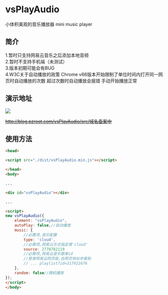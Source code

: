 # vsPlayAudio

小体积美观的音乐播放器
mini music player

## 简介
1.暂时只支持网易云音乐之后添加本地音频  
2.暂时不支持手机端（未测试）  
3.版本初期可能会有BUG  
4.W3C关于自动播放的政策 Chrome v66版本开始限制了单位时间内打开同一网页时自动播放的次数 超过次数时自动播放会报错 手动开始播放正常

## 演示地址

![](https://github.com/iocdacc/vsPlayAudio/blob/master/demo.PNG?raw=true)

~~http://blog.pzroot.com/vsPlayAudio/src/域名备案中~~

## 使用方法
```html
<head>

<script src="./dist/vsPlayAudio.min.js"></script>

</head>
<body>

...

<div id="vsPlayAudio"></div>

...

<script>
new vsPlayAudio({
    element: "vsPlayAudio",
    autoPlay: false,//自动播放
    music: {
        //必需项,音乐配置
        type: 'cloud',
        //必需项,网易云方式指定填'cloud'
        source: 2778782119
        //必需项,网易云音乐歌单id
        //登录网易云网页版,在网页地址中拿到
        // ... playlist?id=317921676
    },
    random: false//随机播放
});
</script>
</body> 
```
